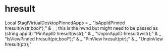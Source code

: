 # hresult
Local $tagIVirtualDesktopPinnedApps = _     "IsAppIdPinned hresult(wstr,bool*);" &amp; _        ; this is the hwnd but might need to be passed as (string appId)     "PinAppID hresult(wstr);" &amp; _     "UnpinAppID hresult(wstr);" &amp; _     "IsViewPinned hresult(ptr,bool*);" &amp; _     "PinView hresult(ptr);" &amp; _     "UnpinView hresult(ptr);"        
